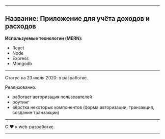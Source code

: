 ------------
Название: **Приложение для учёта доходов и расходов** 
------------

**Используемые технологии (MERN):**

- React
- Node
- Express
- Mongodb

------------

Статус на 23 июля 2020: в разработке.

Реализованно: 
- работает авторизация пользователей
- роутинг
- вёрстка некоторых компонентов (форма авторизации, транзакция, создание транзакции)

------------

С ❤️ к web-разработке.

------------